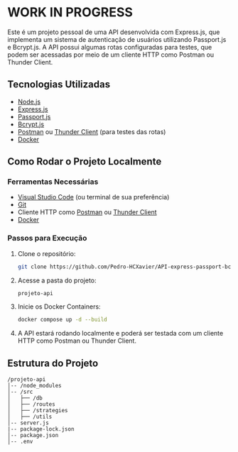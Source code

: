 # WORK IN PROGRESS

Este é um projeto pessoal de uma API desenvolvida com Express.js, que implementa um sistema de autenticação de usuários utilizando Passport.js e Bcrypt.js. A API possui algumas rotas configuradas para testes, que podem ser acessadas por meio de um cliente HTTP como Postman ou Thunder Client.

## Tecnologias Utilizadas

- [Node.js](https://nodejs.org/)
- [Express.js](https://expressjs.com/)
- [Passport.js](http://www.passportjs.org/)
- [Bcrypt.js](https://www.npmjs.com/package/bcrypt)
- [Postman](https://www.postman.com/) ou [Thunder Client](https://marketplace.visualstudio.com/items?itemName=rangav.vscode-thunder-client) (para testes das rotas)
- [Docker](https://www.docker.com/)

## Como Rodar o Projeto Localmente

### Ferramentas Necessárias

- [Visual Studio Code](https://code.visualstudio.com/) (ou terminal de sua preferência)
- [Git](https://git-scm.com/)
- Cliente HTTP como [Postman](https://www.postman.com/) ou [Thunder Client](https://marketplace.visualstudio.com/items?itemName=rangav.vscode-thunder-client)
- [Docker](https://www.docker.com/)

### Passos para Execução

1. Clone o repositório:
   ```sh
   git clone https://github.com/Pedro-HCXavier/API-express-passport-bcrypt.git
   ```

2. Acesse a pasta do projeto:
   ```sh
   projeto-api
   ```

3. Inicie os Docker Containers:
   ```sh
   docker compose up -d --build
   ```

5. A API estará rodando localmente e poderá ser testada com um cliente HTTP como Postman ou Thunder Client.

## Estrutura do Projeto
```
/projeto-api
│-- /node_modules
│-- /src
│   ├── /db
│   ├── /routes
│   ├── /strategies
│   ├── /utils
│-- server.js
|-- package-lock.json
│-- package.json
│-- .env
```


